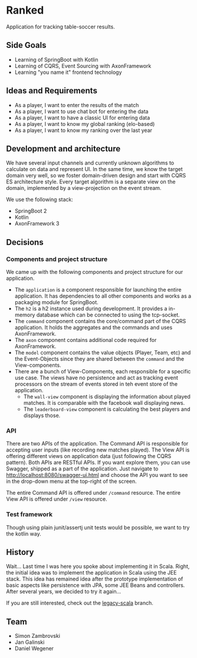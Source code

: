 # Ranked
Application for tracking table-soccer results. 

## Side Goals

- Learning of SpringBoot with Kotlin
- Learning of CQRS, Event Sourcing with AxonFramework
- Learning "you name it" frontend technology

## Ideas and Requirements

- As a player, I want to enter the results of the match
- As a player, I want to use chat bot for entering the data
- As a player, I want to have a classic UI for entering data
- As a player, I want to know my global ranking (elo-based)
- As a player, I want to know my ranking over the last year

## Development and architecture

We have several input channels and currently unknown algorithms to calculate on data and represent UI. In the same time, 
we know the target domain very well, so we foster domain-driven design and start with CQRS ES architecture style.
Every target algorithm is a separate view on the domain, implemented by a view-projection on the event stream.

We use the following stack:

- SpringBoot 2
- Kotlin
- AxonFramework 3

## Decisions

### Components and project structure

We came up with the following components and project structure for our application. 

- The `application` is a component responsible for launching the entire application. It has dependencies to all other 
components and works as a packaging module for SpringBoot.
- The `h2` is a h2 instance used during development. It provides a in-memory database which can be connected to using the tcp-socket.
- The `command` component contains the core/command part of the CQRS application. It holds the aggregates and the commands and uses AxonFramework. 
- The `axon` component contains additional code required for AxonFramework.
- The `model` component contains the value objects (Player, Team, etc) and the Event-Objects since they are shared between the `command` and the View-components.
- There are a bunch of View-Components, each responsible for a specific use case. The views have no persistence and act as tracking event processors on the stream 
of events stored in teh event store of the application. 
  - The `wall-view` component is displaying the information about played matches. It is comparable with the facebook wall displaying news.
  - The `leaderboard-view` component is calculating the best players and displays those.
  
### API

There are two APIs of the application. The Command API is responsible for accepting user inputs (like recording new matches played). The View API is
offering different views on application data (just following the CQRS pattern). Both APIs are RESTful APIs. If you want explore them, you can use Swagger,
shipped as a part of the application. Just navigate to [http://localhost:8080/swagger-ui.html](http://localhost:8080/swagger-ui.html) and choose the 
API you want to see in the drop-down menu at the top-right of the screen.

The entire Command API is offered under `/command` resource. The entire View API is offered under `/view` resource. 


### Test framework

Though using plain junit/assertj unit tests would be possible, we want to try the kotlin way.



## History

Wait... Last time I was here you spoke about implementing it in Scala. Right, the initial idea was to implement the application 
in Scala using the JEE stack. This idea has remained idea after the prototype implementation of basic aspects like persistence with JPA, 
some JEE Beans and controllers. After several years, we decided to try it again...

If you are still interested, check out the [legacy-scala](https://github.com/holisticon/ranked/tree/legacy-scala) branch.


## Team 

- Simon Zambrovski
- Jan Galinski
- Daniel Wegener


